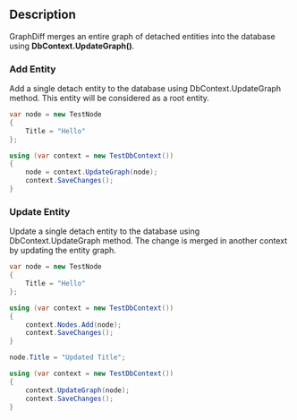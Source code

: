 ## Description

GraphDiff merges an entire graph of detached entities into the database using **DbContext.UpdateGraph()**.

### Add Entity

Add a single detach entity to the database using DbContext.UpdateGraph method. This entity will be considered as a root entity.

```csharp
var node = new TestNode
{
    Title = "Hello"
};

using (var context = new TestDbContext())
{
    node = context.UpdateGraph(node);
    context.SaveChanges();
}
```

### Update Entity

Update a single detach entity to the database using DbContext.UpdateGraph method. The change is merged in another context by updating the entity graph.

```csharp
var node = new TestNode
{
    Title = "Hello"
};

using (var context = new TestDbContext())
{
    context.Nodes.Add(node);
    context.SaveChanges();
}

node.Title = "Updated Title";

using (var context = new TestDbContext())
{
    context.UpdateGraph(node);
    context.SaveChanges();
}
```